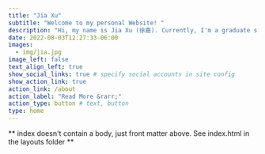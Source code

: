 ```yaml
---
title: "Jia Xu"
subtitle: "Welcome to my personal Website! "
description: "Hi, my name is Jia Xu (徐嘉). Currently, I'm a graduate student at University of Pennsylvania, studying data analytics in social policy and a research assistant at [Shen Lab](https://www.med.upenn.edu/shenlab/). My current work mainly focuses on data science."
date: 2022-08-03T12:27:33-06:00
images:
  - img/jia.jpg
image_left: false
text_align_left: true
show_social_links: true # specify social accounts in site config
show_action_link: true
action_link: /about
action_label: "Read More &rarr;"
action_type: button # text, button
type: home
---
```


** index doesn't contain a body, just front matter above.
See index.html in the layouts folder **
